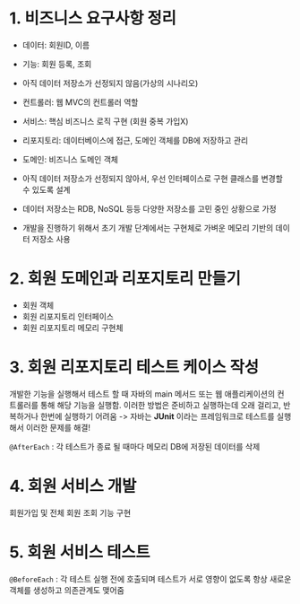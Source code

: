 # 1. 비즈니스 요구사항 정리

- 데이터: 회원ID, 이름
- 기능: 회원 등록, 조회
- 아직 데이터 저장소가 선정되지 않음(가상의 시나리오)

- 컨트롤러: 웹 MVC의 컨트롤러 역할
- 서비스: 핵심 비즈니스 로직 구현 (회원 중복 가입X)
- 리포지토리: 데이터베이스에 접근, 도메인 객체를 DB에 저장하고 관리
- 도메인: 비즈니스 도메인 객체

- 아직 데이터 저장소가 선정되지 않아서, 우선 인터페이스로 구현 클래스를 변경할 수 있도록 설계
- 데이터 저장소는 RDB, NoSQL 등등 다양한 저장소를 고민 중인 상황으로 가정
- 개발을 진행하기 위해서 초기 개발 단계에서는 구현체로 가벼운 메모리 기반의 데이터 저장소 사용

# 2. 회원 도메인과 리포지토리 만들기

- 회원 객체
- 회원 리포지토리 인터페이스
- 회원 리포지토리 메모리 구현체

# 3. 회원 리포지토리 테스트 케이스 작성

개발한 기능을 실행해서 테스트 할 때 자바의 main 메서드 또는 웹 애플리케이션의 컨트롤러를 통해 해당 기능을 실행함. 이러한 방법은 준비하고 실행하는데 오래 걸리고, 반복하거나 한번에 실행하기 어려움 -> 자바는 **JUnit** 이라는 프레임워크로 테스트를 실행해서 이러한 문제를 해결!

`@AfterEach` : 각 테스트가 종료 될 때마다 메모리 DB에 저장된 데이터를 삭제

# 4. 회원 서비스 개발

회원가입 및 전체 회원 조회 기능 구현

# 5. 회원 서비스 테스트

`@BeforeEach` : 각 테스트 실행 전에 호출되며 테스트가 서로 영향이 없도록 항상 새로운 객체를 생성하고 의존관계도 맺어줌
